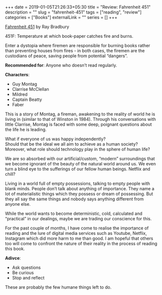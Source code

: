 +++ 
date = 2019-01-05T21:26:33+05:30
title = "Review: Fahrenheit 451"
description = ""
slug = "fahrenheit-451" 
tags = ["reading", "review"]
categories = ["Books"]
externalLink = ""
series = []
+++

[Fahrenheit 451](https://www.goodreads.com/book/show/13079982-fahrenheit-451) by Ray Bradbury

451F: Temperature at which book-paper catches fire and burns.

Enter a dystopia where firemen are responsible for burning books rather than preventing houses from fires - in both cases, the firemen are the custodians of peace, saving people from potential “dangers”.

**Recommended for**: Anyone who doesn’t read regularly.

**Characters**:

- Guy Montag
- Clarrise McClellan
- Mildred
- Captain Beatty
- Faber

This is a story of Montag, a fireman, awakening to the reality of world he is living in (similar to that of Winston in 1984). Through his conversations with little Clarrise, Montag is faced with some deep, poignant questions about the life he is leading.

What if everyone of us was happy independently?  
Should that be the ideal we all aim to achieve as a human society?  
Moreover, what role should technology play in the sphere of human life?

We are so absorbed with our artificial/custom, “modern” surroundings that we become ignorant of the beauty of the natural world around us. We even turn a blind eye to the sufferings of our fellow human beings. Netflix and chill?

Living in a world full of empty possessions, talking to empty people with blank minds. People don’t talk about anything of importance. They name a lot of materialistic things which they possess or dream of possessing. But they all say the same things and nobody says anything different from anyone else.

While the world wants to become deterministic, cold, calculated and “practical” in our dealings, maybe we are trading our conscience for this.

For the past couple of months, I have come to realise the importance of reading and the lure of digital media services such as Youtube, Netflix, Instagram which did more harm to me than good. I am hopeful that others too will come to confront the nature of their reality in the process of reading this book.

**Adivce**:

- Ask questions
- Be curious
- Stop and reflect

These are probably the few humane things left to do.
